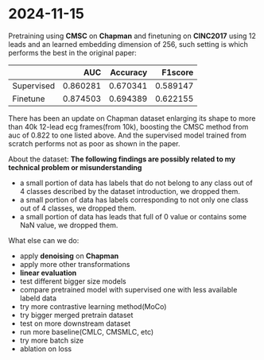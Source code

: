 # 2024-11-15

Pretraining using **CMSC** on **Chapman** and finetuning on **CINC2017** using 12 leads and an learned embedding dimension of 256, such setting is which performs the best in the original paper:

|            | AUC      | Accuracy | F1score  |
|:-----------|---------:|---------:|---------:|
| Supervised | 0.860281 | 0.670341 | 0.589147 |
| Finetune   | 0.874503 | 0.694389 | 0.622155 |

There has been an update on Chapman dataset enlarging its shape to more than 40k 12-lead ecg frames(from 10k), boosting the CMSC method from auc of 0.822 to one listed above. And the supervised model trained from scratch performs not as poor as shown in the paper.

About the dataset:
**The following findings are possibly related to my technical problem or misunderstanding**
- a small portion of data has labels that do not belong to any class out of 4 classes described by the dataset introduction, we dropped them.
- a small portion of data has labels corresponding to not only one class out of 4 classes, we dropped them.
- a small portion of data has leads that full of 0 value or contains some NaN value, we dropped them.

What else can we do:
- apply **denoising** on **Chapman**
- apply more other transformations
- **linear evaluation**
- test different bigger size models
- compare pretrained model with supervised one with less available labeld data
- try more contrastive learning method(MoCo)
- try bigger merged pretrain dataset
- test on more downstream dataset
- run more baseline(CMLC, CMSMLC, etc)
- try more batch size
- ablation on loss